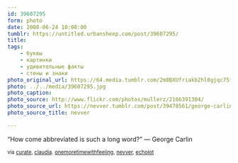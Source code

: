 ```yaml
---
id: 39607295
form: photo
date: 2008-06-24 10:08:00
tumblr: https://untitled.urbansheep.com/post/39607295/
title:
tags:
    - буквы
    - картинки
    - удивительные факты
    - стены и знаки
photo_original_url: https://64.media.tumblr.com/2m8BXUfriakb2hl8gjqc75f7_500.jpg
photo: ../../media/39607295.jpg
photo_caption:
photo_source: http://www.flickr.com/photos/mullerz/2166391304/
photo_source_url: https://nevver.tumblr.com/post/39478561/george-carlin
photo_source_title: nevver

---
```


<p>“How come abbreviated is such a long word?” — George Carlin</p>

<p><small>via <a href="http://curate.tumblr.com/post/39533246/claudia-onemoretimewithfeeling-via-echolot-via">curate</a>, <a href="http://claudiacatalina.com/post/39518872/onemoretimewithfeeling-george-carlin-via">claudia</a>. <a href="http://onemoretimewithfeeling.tumblr.com/post/39505282/george-carlin-via-echolot-via-nevver-r-i-p">onemoretimewithfeeling</a>, <a href="http://nevver.tumblr.com/post/39478561/george-carlin">nevver</a>, <a href="http://echolot.tumblr.com/post/39487993/nevver-george-carlin">echolot</a></small></p>
